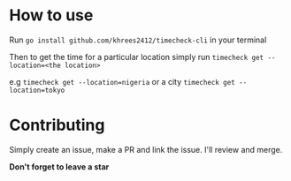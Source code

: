 # How to use

Run `go install github.com/khrees2412/timecheck-cli` in your terminal

Then to get the time for a particular location simply run `timecheck get --location=<the location>`

e.g `timecheck get --location=nigeria`
or a city `timecheck get --location=tokyo`

# Contributing

Simply create an issue, make a PR and link the issue. I'll review and merge.

**Don't forget to leave a star**

